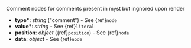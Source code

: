 Comment nodes for comments present in myst but ingnored upon render

- __type*__: _string_ ("comment") - See {ref}`node`
- __value*__: _string_ - See {ref}`literal`
- __position__: _object_ ({ref}`position`) - See {ref}`node`
- __data__: _object_ - See {ref}`node`
